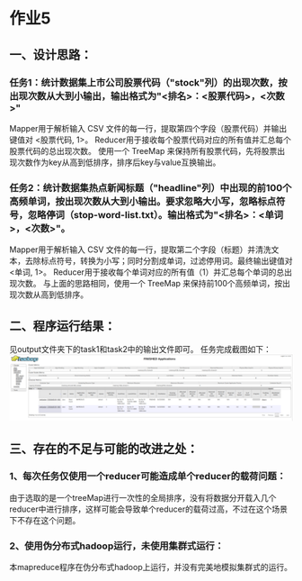 # 作业5
## 一、设计思路：
### 任务1：统计数据集上市公司股票代码（"stock"列）的出现次数，按出现次数从⼤到⼩输出，输出格式为"<排名>：<股票代码>，<次数>"
Mapper用于解析输入 CSV 文件的每一行，提取第四个字段（股票代码）并输出键值对 <股票代码, 1>。
Reducer用于接收每个股票代码对应的所有值并汇总每个股票代码的总出现次数。
使用一个 TreeMap 来保持所有股票代码，先将股票出现次数作为key从高到低排序，排序后key与value互换输出。
### 任务2：统计数据集热点新闻标题（"headline"列）中出现的前100个⾼频单词，按出现次数从⼤到⼩输出。要求忽略⼤⼩写，忽略标点符号，忽略停词（stop-word-list.txt）。输出格式为"<排名>：<单词>，<次数>"。
Mapper用于解析输入 CSV 文件的每一行，提取第二个字段（标题）并清洗文本，去除标点符号，转换为小写；同时分割成单词，过滤停用词。最终输出键值对 <单词, 1>。
Reducer用于接收每个单词对应的所有值（1）并汇总每个单词的总出现次数。
与上面的思路相同，使用一个 TreeMap 来保持前100个高频单词，按出现次数从高到低排序。
## 二、程序运行结果：
见output文件夹下的task1和task2中的输出文件即可。
任务完成截图如下：
![任务完成截图](微信图片_20241019174017.png)
## 三、存在的不足与可能的改进之处：
### 1、每次任务仅使用一个reducer可能造成单个reducer的载荷问题：
由于选取的是一个treeMap进行一次性的全局排序，没有将数据分开载入几个reducer中进行排序，这样可能会导致单个reducer的载荷过高，不过在这个场景下不存在这个问题。
### 2、使用伪分布式hadoop运行，未使用集群式运行：
本mapreduce程序在伪分布式hadoop上运行，并没有完美地模拟集群式的运行。
